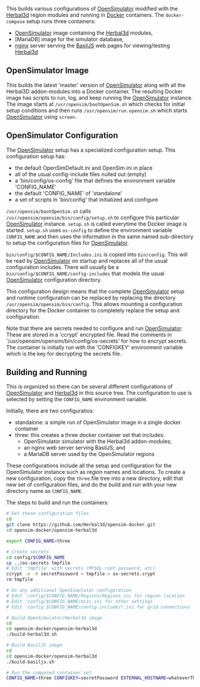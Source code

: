 This builds various configurations of [OpenSimulator] modified with the
[Herbal3d] region modules and running in [Docker] containers.
The `docker-compose` setup runs three containers:

- [OpenSimulator] image containing the [Herbal3d] modules,
- [MariaDB] image for the simulator database,
- [nginx] server serving the [BasilJS] web pages for viewing/testing [Herbal3d]

## OpenSimulator Image

This builds the latest 'master' version of [OpenSimulator] along with all the Herbal3D
addon-modules into a Docker container. The resulting Docker image has scripts
to run, log, and keep running the [OpenSimulator] instance. The image starts at
`/usr/opensim/bootOpenSim.sh` which checks for initial setup conditions and
then runs `/usr/opensim/run.opensim.sh` which starts [OpenSimulator] using `screen`.

## OpenSimulator Configuration

The [OpenSimulator] setup has a specialized configuration setup. This configuration
setup has:

- the default OpenSimDefault.ini and OpenSim.ini in place
- all of the usual config-include files nulled out (empty)
- a 'bin/config/os-config' file that defines the environment variable 'CONFIG_NAME'
- the default 'CONFIG_NAME' of 'standalone'
- a set of scripts in 'bin/config' that initialized and configure

`/usr/opensim/bootOpenSim.sh` calls `/usr/opensim/opensim/bin/config/setup.sh` to
configure this particular [OpenSimulator] instance. `setup.sh` is called everytime
the Docker image is started. `setup.sh` uses `os-config` to define the environment
variable `CONFIG_NAME` and then uses the information in the same named sub-directory
to setup the configuration files for [OpenSimulator].

`bin/config/$CONFIG_NAME/Includes.ini` is copied into `bin/config`. This will be read
by [OpenSimulator] on startup and replaces all of the usual configuration includes.
There will usually be a `bin/config/$CONFIG_NAME/config-includes` that models the
usual [OpenSimulator] configuration directory.

This configuration design means that the complete [OpenSimulator] setup and
runtime configuration can be replaced by replacing the directory
`/usr/opensim/opensim/bin/config`. This allows mounting a configuration directory
for the Docker container to completely replace the setup and configuration.

Note that there are secrets needed to configure and run [OpenSimulator].
These are stored in a 'ccrypt' encrypted file. Read the comments in
'/usr/opensim/opensim/bin/config/os-secrets' for how to encrypt secrets.
The container is initially run with the 'CONFIGKEY' environment variable
which is the key for decrypting the secrets file.

## Building and Running

This is organized so there can be several different configurations
of [OpenSimulator] and [Herbal3d] in this source tree.
The configuration to use is selected by setting the `CONFIG_NAME`
environment variable.

Initially, there are two configuratios:

- standalone: a simple run of OpenSimulator image in a single docker container
- three: this creates a three docker container set that includes:
  * OpenSimulator simulator with the Herbal3d addon-modules;
  * an nginx web server serving BasilJS; and
  * a MariaDB server used by the OpenSimulator regions

These configurations include all the setup and configuration for the
OpenSimulator instance such as region names and locations.
To create a new configuration, copy the `three` file tree into
a new directory, edit that new set of configuration files, and
do the build and run with your new directory name as `CONFIG_NAME`.

The steps to build and run the containers:

```bash
# Get these configuration files
cd
git clone https://github.com/Herbal3d/opensim-docker.git
cd opensim-docker/opensim-herbal3d

export CONFIG_NAME=three

# Create secrets
cd config/$CONFIG_NAME
cp ../os-secrets tmpfile
# Edit 'tmpfile' with secrets (MYSQL root password, etc)
ccrypt -e -K secretPassword < tmpfile > os-secrets.crypt
rm tmpfile

# Do any additional OpenSimulator configuration
# Edit 'config/$CONFIG_NAME/Regions/Regions.ini for region location
# Edit 'config/$CONFIG_NAME/misc.ini for other settings
# Edit 'config'$CONFIG_NAME/config-include/*.ini for grid connections

# Build OpenSimulator/Herbal3d image
cd
cd opensim-docker/opensim-herbal3d
./build-herbal3d.sh

# Build BasilJS image
cd
cd opensim-docker/opensim-herbal3d
./build-basiljs.sh

# Run the composed container set
CONFIG_NAME=three CONFIGKEY=secretPassword EXTERNAL_HOSTNAME=whateverTheHostnameIs ./run-herbal3d.sh

```

[OpenSimulator]: https://opensimulator.org
[Docker]: https://www.docker.com
[Herbal3d]: https://www.herbal3d.org
[BasilJS]: https://github.com/Herbal3d/basil
[nginx]: https://www.nginx.com/

